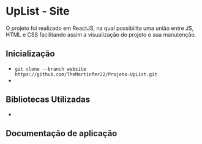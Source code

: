 # UpList - Site

O projeto foi realizado em ReactJS, na qual possibilita uma união entre JS, HTML e CSS facilitando assim a visualização do projeto e sua manutenção.

## Inicialização

- `git clone --branch website https://github.com/TheMartinfer22/Projeto-UpList.git`
-  

## Bibliotecas Utilizadas

-

## Documentação de aplicação
